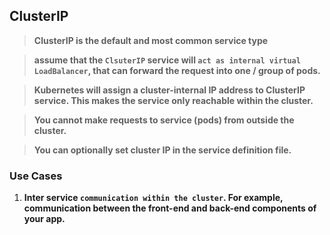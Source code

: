 ## ClusterIP

> **ClusterIP is the default and most common service type**

> **assume that the `ClsuterIP` service will `act as internal virtual LoadBalancer`, that can forward the request into one / group of pods.**

> **Kubernetes will assign a cluster-internal IP address to ClusterIP service. This makes the service only reachable within the cluster.**

> **You cannot make requests to service (pods) from outside the cluster.**

> **You can optionally set cluster IP in the service definition file.**

### Use Cases

1. **Inter service `communication within the cluster`. For example, communication between the front-end and back-end components of your app.**
